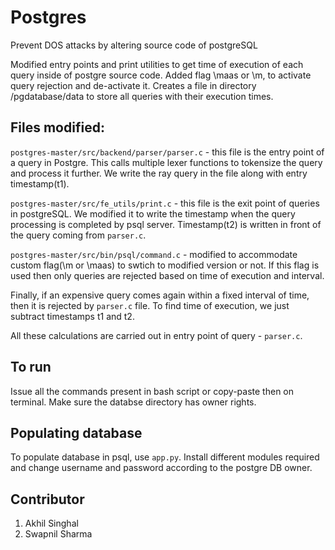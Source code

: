 # Postgres
Prevent DOS attacks by altering source code of postgreSQL

Modified entry points and print utilities to get time of execution of each query inside of postgre source code.
Added flag \maas or \m, to activate query rejection and de-activate it.
Creates a file in directory /pgdatabase/data to store all queries with their execution times.

## Files modified:

`postgres-master/src/backend/parser/parser.c` - this file is the entry point of a query in Postgre. This calls multiple lexer functions to tokensize the query and process it further. We write the ray query in the file along with entry timestamp(t1).

`postgres-master/src/fe_utils/print.c` - this file is the exit point of queries in postgreSQL. We modified it to write the timestamp when the query processing is completed by psql server. Timestamp(t2) is written in front of the query coming from `parser.c`.

`postgres-master/src/bin/psql/command.c` - modified to accommodate custom flag(\m or \maas) to swtich to modified version or not. If this flag is used then only queries are rejected based on time of execution and interval.

Finally, if an expensive query comes again within a fixed interval of time, then it is rejected by `parser.c` file. To find time of execution, we just subtract timestamps t1 and t2.

All these calculations are carried out in entry point of query - `parser.c`. 

## To run 
Issue all the commands present in bash script or copy-paste then on terminal. Make sure the databse directory has owner rights.

## Populating database
To populate database in psql, use `app.py`. Install different modules required and change username and password according to the postgre DB owner. 

## Contributor

1. Akhil Singhal
3. Swapnil Sharma
